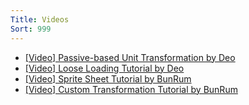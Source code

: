 ```yaml
---
Title: Videos
Sort: 999
---
```

* [[Video] Passive-based Unit Transformation by Deo](https://www.youtube.com/watch?v=G8HpjFkKszY)
* [[Video] Loose Loading Tutorial by Deo](https://youtu.be/UuTM7Bzm0JI)
* [[Video] Sprite Sheet Tutorial by BunRum](https://youtu.be/ozpPIQITt-U)
* [[Video] Custom Transformation Tutorial by BunRum](https://youtu.be/fK1OBT29eJU)